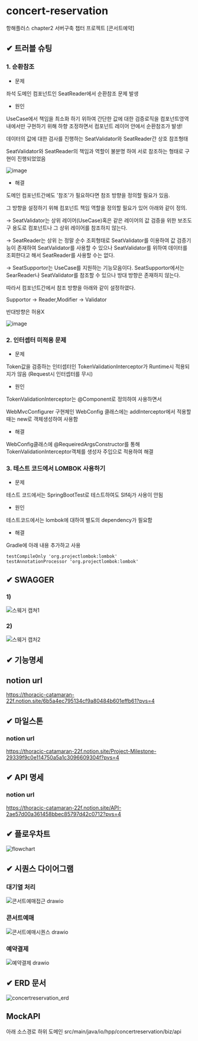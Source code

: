 # concert-reservation
항해플러스 chapter2 서버구축 챕터 프로젝트 [콘서트예약]

## ✔ 트러블 슈팅

### 1. 순환참조

* 문제


좌석 도메인 컴포넌트인 SeatReader에서 순환참조 문제 발생  

* 원인

UseCase에서 책임을 최소화 하기 위하여 간단한 값에 대한 검증로직을 컴포넌트영역 내에서만 구현하기 위해 하향 조정하면서 컴포넌트 레이어 안에서 순환참조가 발생!

데이터의 값에 대한 검사를 진행하는 SeatValidator와 SeatReader간 상호 참조형태

SeatValidator와 SeatReader의 책임과 역할이 불분명 하여 서로 참조하는 형태로 구현이 진행되었었음

![image](https://github.com/dalkjsdlf/concert-reservation/assets/38232007/6f9a491e-e2b2-4c26-91c2-910c469c6ffa)


* 해결

도메인 컴포넌트간에도 '참조'가 필요하다면 참조 방향을 정의할 필요가 있음.

그 방향을 설정하기 위해 컴포넌트 책임 역할을 정의할 필요가 있어 아래와 같이 정의.

-> SeatValidator는 상위 레이어(UseCase)혹은 같은 레이어의 값 검증을 위한 보조도구 용도로 컴포넌트나 그 상위 레이어를 참조하지 않는다. 

-> SeatReader는 상위 는 정말 순수 조회형태로 SeatValidator를 이용하여 값 검증기능이 존재하여 SeatValidator를 사용할 수 있으나 SeatValidator를 위하여 데이터를 조회한다고 해서 SeatReader를 사용할 수는 없다.

-> SeatSupportor는 UseCase를 지원하는 기능모음이다. SeatSupportor에서는 SearReader나 SeatValidator를 참조할 수 있으나 방대 방향은 존재하지 않는다.

따라서 컴포넌트간에서 참조 방향을 아래와 같이 설정하였다.

Supportor -> Reader,Modifier -> Validator

반대방향은 허용X

![image](https://github.com/dalkjsdlf/concert-reservation/assets/38232007/23ac8c30-2ef3-4af4-b401-007e43b85f63)

### 2. 인터셉터 미적용 문제

* 문제

Token값을 검증하는 인터셉터인 TokenValidationInterceptor가 Runtime시 적용되지가 않음 (Request시 인터셉터를 무시)

* 원인

TokenValidationInterceptor는 @Component로 정의하여 사용하면서 

WebMvcConfigurer 구현체인 WebConfig 클래스에는 addInterceptor에서 적용할 때는 new로 객체생성하여 사용함

* 해결 

WebConfig클래스에 @RequeiredArgsConstructor를 통해 TokenValidationInterceptor객체를 생성자 주입으로 적용하여 해결


### 3. 테스트 코드에서 LOMBOK 사용하기

* 문제

테스트 코드에서는 SpringBootTest로 테스트하여도 Slf4j가 사용이 안됨


* 원인

테스트코드에서는 lombok에 대하여 별도의 dependency가 필요함

* 해결 

Gradle에 아래 내용 추가하고 사용
```
testCompileOnly 'org.projectlombok:lombok'
testAnnotationProcessor 'org.projectlombok:lombok'
```


## ✔ SWAGGER
### 1)
![스웨거 캡쳐1](https://github.com/dalkjsdlf/concert-reservation/assets/38232007/10bc6b6d-2135-4ea0-aefb-79625b6bc36a)

### 2)
![스웨거 캡처2](https://github.com/dalkjsdlf/concert-reservation/assets/38232007/0b67833b-59be-4d76-b48f-5a87781d424a)


## ✔ 기능명세
## notion url
https://thoracic-catamaran-22f.notion.site/6b5a4ec795134cf9a80484b601effb61?pvs=4

## ✔ 마일스톤
### notion url
https://thoracic-catamaran-22f.notion.site/Project-Milestone-29339f9c0e114750a5a1c3096609304f?pvs=4

## ✔ API 명세
### notion url
https://thoracic-catamaran-22f.notion.site/API-2ae57d00a361458bbec85797d42c0712?pvs=4

## ✔ 플로우차트
![flowchart](https://github.com/dalkjsdlf/concert-reservation/assets/38232007/af791dda-1e62-4974-8c8f-ac2bb08a63b5)

## ✔ 시퀀스 다이어그램

### 대기열 처리
![콘서트예매접근 drawio](https://github.com/dalkjsdlf/concert-reservation/assets/38232007/bb77b4ba-c5b3-4522-9e84-01c5e90450a6)

### 콘서트예매
![콘서트예매시퀀스 drawio](https://github.com/dalkjsdlf/concert-reservation/assets/38232007/ed813b29-50df-4287-8c52-0191e127dac9)

### 예약결제
![예약결제 drawio](https://github.com/dalkjsdlf/concert-reservation/assets/38232007/5bf52465-cadc-4b87-9be6-3177032457eb)


## ✔ ERD 문서
![concertreservation_erd](https://github.com/dalkjsdlf/concert-reservation/assets/38232007/42efbad8-f0a9-4179-a9e2-38748982057b)

## MockAPI
아래 소스경로 하위 도메인
src/main/java/io/hpp/concertreservation/biz/api
